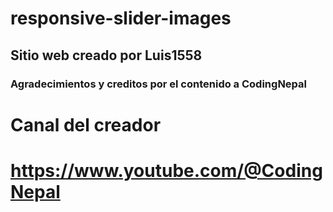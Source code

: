 ﻿# responsive-slider-images
## Sitio web creado por Luis1558
### Agradecimientos y creditos por el contenido a CodingNepal



# Canal del creador 
# https://www.youtube.com/@CodingNepal
